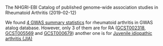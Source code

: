The NHGRI-EBI Catalog of published genome-wide association studies in Rheumatoid Arthritis (2019-02-12)

We found [4 GWAS summary statistics](https://www.ebi.ac.uk/gwas/downloads/summary-statistics) for rheumatoid arthritis in GWAS atalog database. However, only 3 of them are for RA ([GCST002318](https://www.ebi.ac.uk/gwas/studies/GCST002318), [GCST005569](https://www.ebi.ac.uk/gwas/studies/GCST005569) and [GCST000679](https://www.ebi.ac.uk/gwas/studies/GCST000679)) another one is for [Juvenile idiopathic arthritis (JIA)](https://www.ebi.ac.uk/gwas/studies/GCST005528)
